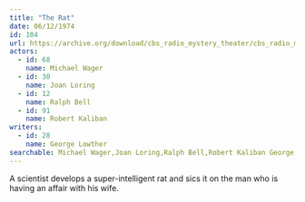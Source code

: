 ```yaml
---
title: "The Rat"
date: 06/12/1974
id: 104
url: https://archive.org/download/cbs_radio_mystery_theater/cbs_radio_mystery_theater-0101-0150.zip/cbs_radio_mystery_theater-0101-0150%2Fcbsrmt_0104_the_rat.mp3
actors:  
  - id: 68
    name: Michael Wager  
  - id: 30
    name: Joan Loring  
  - id: 12
    name: Ralph Bell  
  - id: 91
    name: Robert Kaliban
writers:  
  - id: 28
    name: George Lowther
searchable: Michael Wager,Joan Loring,Ralph Bell,Robert Kaliban George Lowther
---
```

A scientist develops a super-intelligent rat and sics it on the man who is having an affair with his wife.